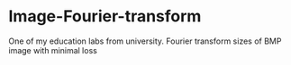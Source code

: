 # Image-Fourier-transform
 One of my education labs from university. Fourier transform sizes of BMP image with minimal loss 
